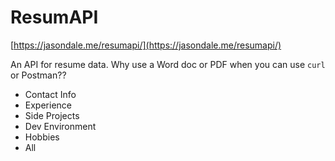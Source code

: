 # ResumAPI

[https://jasondale.me/resumapi/](https://jasondale.me/resumapi/)

An API for resume data. Why use a Word doc or PDF when you can use `curl` or Postman??

* Contact Info
* Experience
* Side Projects
* Dev Environment
* Hobbies
* All
